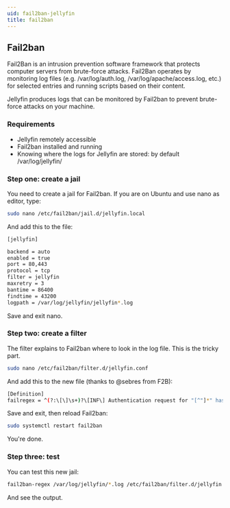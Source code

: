 ```yaml
---
uid: fail2ban-jellyfin
title: fail2ban
---
```


## Fail2ban

Fail2Ban is an intrusion prevention software framework that protects computer servers from brute-force attacks.
Fail2Ban operates by monitoring log files (e.g. /var/log/auth.log, /var/log/apache/access.log, etc.) for selected entries and running scripts based on their content.

Jellyfin produces logs that can be monitored by Fail2ban to prevent brute-force attacks on your machine.

### Requirements

* Jellyfin remotely accessible
* Fail2ban installed and running
* Knowing where the logs for Jellyfin are stored: by default /var/log/jellyfin/

### Step one: create a jail

You need to create a jail for Fail2ban.
If you are on Ubuntu and use nano as editor, type:

```bash
sudo nano /etc/fail2ban/jail.d/jellyfin.local
```

And add this to the file:

```bash
[jellyfin]

backend = auto
enabled = true
port = 80,443
protocol = tcp
filter = jellyfin
maxretry = 3
bantime = 86400
findtime = 43200
logpath = /var/log/jellyfin/jellyfin*.log
```

Save and exit nano.

### Step two: create a filter

The filter explains to Fail2ban where to look in the log file. This is the tricky part.

```bash
sudo nano /etc/fail2ban/filter.d/jellyfin.conf
```

And add this to the new file (thanks to @sebres from F2B):

```bash
[Definition]
failregex = ^(?:\[\]\s+)?\[INF\] Authentication request for "[^"]*" has been denied \(IP: "<HOST>"\)\.$
```

Save and exit, then reload Fail2ban:

```bash
sudo systemctl restart fail2ban
```

You're done.

### Step three: test

You can test this new jail:

```bash
fail2ban-regex /var/log/jellyfin/*.log /etc/fail2ban/filter.d/jellyfin.conf
```

And see the output.
